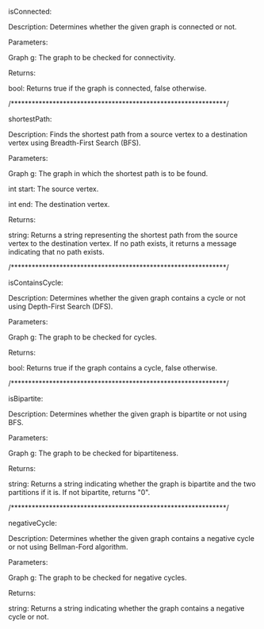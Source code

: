 
isConnected:

Description: Determines whether the given graph is connected or not.

Parameters:

Graph g: The graph to be checked for connectivity.

Returns:

bool: Returns true if the graph is connected, false otherwise.

/**************************************************************/

shortestPath:

Description: Finds the shortest path from a source vertex to a destination vertex using Breadth-First Search (BFS).

Parameters:

Graph g: The graph in which the shortest path is to be found.

int start: The source vertex.

int end: The destination vertex.

Returns:

string: Returns a string representing the shortest path from the source vertex to the destination vertex. If no path exists, it returns a message indicating that no path exists.

/**************************************************************/

isContainsCycle:

Description: Determines whether the given graph contains a cycle or not using Depth-First Search (DFS).

Parameters:

Graph g: The graph to be checked for cycles.

Returns:

bool: Returns true if the graph contains a cycle, false otherwise.

/**************************************************************/

isBipartite:

Description: Determines whether the given graph is bipartite or not using BFS.

Parameters:

Graph g: The graph to be checked for bipartiteness.

Returns:

string: Returns a string indicating whether the graph is bipartite and the two partitions if it is. If not bipartite, returns "0".

/**************************************************************/

negativeCycle:

Description: Determines whether the given graph contains a negative cycle or not using Bellman-Ford algorithm.

Parameters:

Graph g: The graph to be checked for negative cycles.

Returns:

string: Returns a string indicating whether the graph contains a negative cycle or not.
